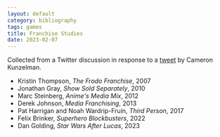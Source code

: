 ```yaml
---
layout: default
category: bibliography
tags: games
title: Franchise Studies
date: 2023-02-07
---
```


Collected from a Twitter discussion in response to a [tweet](https://mobile.twitter.com/ckunzelman/status/1617954945810206720) by Cameron Kunzelman.

* Kristin Thompson, *The Frodo Franchise*, 2007
* Jonathan Gray, *Show Sold Separately*, 2010
* Marc Steinberg, *Anime's Media Mix*, 2012
* Derek Johnson, *Media Franchising*, 2013
* Pat Harrigan and Noah Wardrip-Fruin, *Third Person*, 2017
* Felix Brinker, *Superhero Blockbusters*, 2022
* Dan Golding, *Star Wars After Lucas*, 2023
